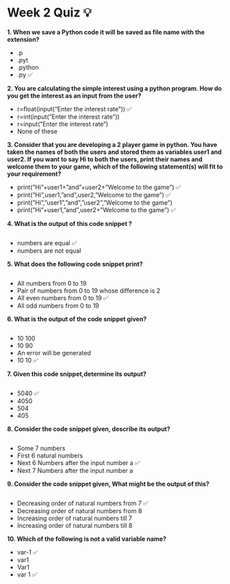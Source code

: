 # Week 2 Quiz 💡

**1. When we save a Python code it will be saved as file name with the extension?**
 - .p
 - .pyt
 - .python
 - .py ✅

**2. You are calculating the simple interest using a python program. How do you get the interest as an input from the user?**
 - r=float(input(”Enter the interest rate”)) ✅
 - r=int(input(”Enter the interest rate”))
 - r=input(”Enter the interest rate”)
 - None of these

**3. Consider that you are developing a 2 player game in python. You have taken the names of both the users and stored them as variables user1 and user2. If you want to say Hi to both the users, print their names and welcome them to your game, which of the following statement(s) will fit to your requirement?**
 - print(”Hi”+user1+”and”+user2+”Welcome to the game”) ✅
 - print(”Hi”,user1,”and”,user2,”Welcome to the game”) ✅
 - print(”Hi”,”user1”,”and”,”user2”,”Welcome to the game”)
 - print(”Hi”+user1,”and”,user2+”Welcome to the game”) ✅

**4. What is the output of this code snippet ?**

<img src="https://storage.googleapis.com/swayam-node1-production.appspot.com/assets/img/noc21_cs32/cs32W2Q4.png" alt="">

 - numbers are equal ✅
 - numbers are not equal

**5. What does the following code snippet print?**

<img src="https://storage.googleapis.com/swayam-node1-production.appspot.com/assets/img/noc21_cs32/cs32W2Q5.png" alt="">	

 - All numbers from 0 to 19
 - Pair of numbers from 0 to 19 whose difference is 2
 - All even numbers from 0 to 19 ✅
 - All odd numbers from 0 to 19

**6. What is the output of the code snippet given?**

<img src="https://storage.googleapis.com/swayam-node1-production.appspot.com/assets/img/noc21_cs32/cs32W2Q6.png" alt="">

 - 10 100
 - 10 90
 - An error will be generated
 - 10 10 ✅
 
**7. Given this code snippet,determine its output?**

<img src="https://storage.googleapis.com/swayam-node1-production.appspot.com/assets/img/noc21_cs32/cs32W2Q7.png" alt="">		

 - 5040 ✅
 - 4050
 - 504
 - 405

**8. Consider the code snippet given, describe its output?**

<img src="https://storage.googleapis.com/swayam-node1-production.appspot.com/assets/img/noc21_cs32/cs32W2Q8.png" alt="">	

 - Some 7 numbers
 - First 6 natural numbers
 - Next 6 Numbers after the input number a ✅
 - Next 7 Numbers after the input number a

**9. Consider the code snippet given, What might be the output of this?**

<img src="https://storage.googleapis.com/swayam-node1-production.appspot.com/assets/img/noc21_cs32/cs32W2Q9.png" alt="">		

 - Decreasing order of natural numbers from 7 ✅
 - Decreasing order of natural numbers from 8
 - Increasing order of natural numbers till 7
 - Increasing order of natural numbers till 8

**10. Which of the following is not a valid variable name?**

 - var-1  ✅
 - var1
 - Var1
 - var 1 ✅
